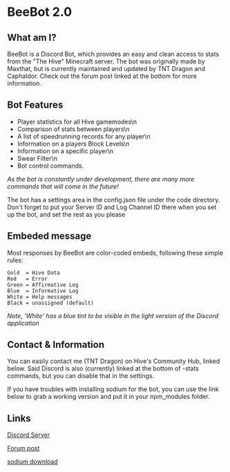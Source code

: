 # BeeBot 2.0 #

## What am I? ##

BeeBot is a Discord Bot, which provides an easy and clean access to stats from the "The Hive" Minecraft server. The bot was originally made by Maxthat, but is currently maintained and updated by TNT Dragon and Caphaldor. Check out the forum post linked at the bottom for more information.

## Bot Features ##

* Player statistics for all Hive gamemodes\n
* Comparison of stats between players\n
* A list of speedrunning records for any player\n
* Information on a players Block Levels\n
* Information on a specific player\n
* Swear Filter\n
* Bot control commands.

*As the bot is constantly under development, there are many more commands that will come in the future!*

The bot has a settings area in the config.json file under the code directory. Don't forget to put your Server ID and Log Channel ID there when you set up the bot, and set the rest as you please

## Embeded message ##

Most responses by BeeBot are color-coded embeds, following these simple rules:

```
Gold  = Hive Data
Red   = Error
Green = Affirmative Log
Blue  = Informative Log
White = Help messages
Black = unassigned (default)
```

*Note, 'White' has a blue tint to be visible in the light version of the Discord application*

## Contact & Information ##

You can easily contact me (TNT Dragon) on Hive's Community Hub, linked below. Said Discord is also (currently) linked at the bottom of -stats commands, but you can disable that in the settings.

If you have troubles with installing sodium for the bot, you can use the link below to grab a working version and put it in your npm_modules folder.

## Links ##

[Discord Server](https://discord.gg/q4mAbPK)

[Forum post](https://forum.hivemc.com/forums/)

[sodium download](https://drive.google.com/file/d/1E-AjE6b9mTCE8OwOqy5gUrilsOY2BuN7/view)